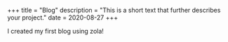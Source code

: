 +++
title = "Blog"
description = "This is a short text that further describes your project."
date = 2020-08-27
+++

I created my first blog using zola!